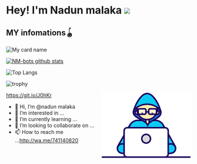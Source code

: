 # Hey! I'm Nadun malaka <img src="https://camo.githubusercontent.com/2c8b3670d933220ae3c023fa1d568682975cce3f10799d0d3ff5ecac394b4ee8/68747470733a2f2f6d656469612e67697068792e636f6d2f6d656469612f31326f75664342304d795a31476f2f67697068792e676966" width="50px">


## MY infomations🪀

![My card name](https://cardivo.vercel.app/api?name=NADUN_MALAKA-%20BOY&description=Hi,%20I'm%20a%20moderate%20Developer%20😍&image=https://avatars.githubusercontent.com/u/89643714?v=4backgroundColor=%23ecf0f1&github=NM-bots&&pattern=leaf&colorPattern=%25eaeaea)

[![NM-bots github stats](https://github-readme-stats.vercel.app/api?username=NM-bots&show_icons=true&theme=cobalt&count_private=true)](https://github.com/NM-bots/NM-bots.git)

![Top Langs](https://github-readme-stats.vercel.app/api/top-langs/?username=NM-bots&layout=compact&theme=cobalt)

![trophy](https://github-profile-trophy.vercel.app/?username=NM-bots&theme=cobalt)

<img align="right" src="https://github.com/RazorKenway/RazorKenway/raw/main/Developer.gif" style="max-width:100%;">
 
https://git.io/J0hKr


- 👋 Hi, I’m @nadun malaka
- 👀 I’m interested in ...
- 🌱 I’m currently learning ...
- 💞️ I’m looking to collaborate on ...
- 📫 How to reach me ...http://wa.me/741140820





<!---
NM-bots/NM-bots is a ✨ special ✨ repository because its `README.md` (this file) appears on your GitHub profile.
You can click the Preview link to take a look at your changes.
--->
